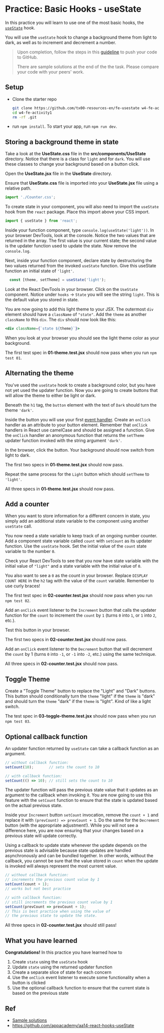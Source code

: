 # Practice: Basic Hooks - useState

In this practice you will learn to use one of the most basic hooks, the [`useState`] hook. 

You will use the `useState` hook to change a background theme from light to dark, as well as to increment and decrement a number.

> Upon completion, follow the steps in this [guideline](push-to-github.md) to push your code to GitHub. 
>
> There are sample solutions at the end of the the task. Please compare your code with your peers' work.

## Setup

- Clone the starter repo
     ```bash
     git clone https://github.com/tx00-resources-en/fe-usestate w4-fe-activity1
     cd w4-fe-activity1
     rm -rf .git
     ```

- run `npm install`. To start your app, run `npm run dev`.

## Storing a background theme in state

Take a look at the __UseState.css__ file in the __src/components/UseState__
directory. Notice that there is a class for `light` and for `dark`. You will use
these classes to change your background based on a button click.

Open the __UseState.jsx__ file in the __UseState__ directory.

Ensure that __UseState.css__ file is imported into your __UseState.jsx__ file using a
relative path.

```js
import './Counter.css';
```

To create state in your component, you will also need to import the `useState`
hook from the `react` package. Place this import above your CSS import.

```js
import { useState } from 'react';
```

Inside your function component, type `console.log(useState('light'))`. In
your browser DevTools, look at the console. Notice the two values that
are returned in the array. The first value is your current state; the second
value is the updater function used to update the state. Now remove the
`console.log`.

Next, inside your function component, declare state by destructuring the two
values returned from the invoked `useState` function. Give this useState
function an initial state of `'light'`.

```js
  const [theme, setTheme] = useState('light');
```

Look at the React DevTools in your browser. Click on the `UseState` component.
Notice under `hooks` -> `State` you will see the string `light`. This is the
default value you stored in state.

You are now going to add this light theme to your JSX. The outermost `div`
element should have a `className` of `"state"`. Add the `theme` as another
`className` to this `div`. The `div` should now look like this:

```jsx
<div className={`state ${theme}`}>
```

When you look at your browser you should see the light theme color as your
background.

The first test spec in __01-theme.test.jsx__ should now pass when you run `npm
test 01`.

## Alternating the theme

You've used the `useState` hook to create a background color, but you have not
yet used the updater function. Now you are going to create buttons that will
allow the theme to either be light or dark.

Beneath the `h1` tag, the `button` element with the text of `Dark` should turn
the theme `'dark'`.

Inside the button you will use your first [event handler]. Create an `onClick`
handler as an attribute to your button element. Remember that `onClick` handlers
in React use camelCase and should be assigned a function. Give the `onClick`
handler an anonymous function that returns the `setTheme` updater function
invoked with the string argument `'dark'`.

In the browser, click the button. Your background should now switch from light
to dark.

The first two specs in __01-theme.test.jsx__ should now pass.

Repeat the same process for the `Light` button which should `setTheme` to
`'light'`.

All three specs in __01-theme.test.jsx__ should now pass.

## Add a counter

When you want to store information for a different concern in state, you simply
add an additional state variable to the component using another `useState` call.

You now need a state variable to keep track of an ongoing number counter. Add
a component state variable called `count` with `setCount` as its updater
function. Use the `useState` hook. Set the initial value of the `count` state
variable to the number `0`.

Check your React DevTools to see that you now have state variable with the
initial value of `"light"` and a state variable with the initial value of `0`.

You also want to see a `0` as the count in your browser. Replace
`DISPLAY COUNT HERE` in the `h2` tag with the value of the `count` variable.
Remember to use curly braces!

The first test spec in __02-counter.test.jsx__ should now pass when you run `npm
test 02`.

Add an `onClick` event listener to the `Increment` button that calls the updater
function for the `count` to increment the `count` by `1` (turns `0` into `1`,
or `1` into `2`, etc.).

Test this button in your browser.

The first two specs in __02-counter.test.jsx__ should now pass.

Add an `onClick` event listener to the `Decrement` button that will decrement
the `count` by 1 (turns `0` into `-1`, or `-1` into `-2`, etc.) using the same
technique.

All three specs in __02-counter.test.jsx__ should now pass.


## Toggle Theme

Create a "Toggle Theme" button to replace the "Light" and "Dark" buttons. This
button should conditionally turn the `theme` "light" if the `theme` is "dark"
and should turn the `theme` "dark" if the `theme` is "light". Kind of like a
light switch.

The test spec in __03-toggle-theme.test.jsx__ should now pass when you run `npm
test 03`.


## Optional callback function

An updater function returned by `useState` can take a callback function as an
argument.

```js
// without callback function:
setCount(10);       // sets the count to 10

// with callback function:
setCount(() => 10); // still sets the count to 10
```

The updater function will pass the previous state value that it updates as an
argument to the callback when invoking it. You are now going to use this feature
with the `setCount` function to ensure that the state is updated based on the
actual previous state.

Inside your `Increment` button `setCount` invocation, remove the `count + 1` and
replace it with `(prevCount) => prevCount + 1`. Do the same for the `Decrement`
button (with the appropriate adjustment!). While you will not see a difference
here, you are now ensuring that your changes based on a previous state will
update correctly.

Using a callback to update state whenever the update depends on the previous
state is advisable because state updates are handled asynchronously and can be
bundled together. In other words, without the callback, you cannot be sure that
the value stored in `count` when the update is invoked will always represent the
most current value.

```js
// without callback function:
// increments the previous count value by 1
setCount(count + 1);
// works but not best practice

// with callback function:
// still increments the previous count value by 1
setCount(prevCount => prevCount + 1);
// This is best practice when using the value of
// the previous state to update the state.
```

All three specs in __02-counter.test.jsx__ should still pass!

## What you have learned

__Congratulations!__ In this practice you have learned how to

1. Create `state` using the `useState` hook
2. Update `state` using the returned updater function
3. Create a separate slice of state for each concern
4. Use the `onClick` event listener to execute some functionality when a button
   is clicked
5. Use the optional callback function to ensure that the current state is based
   on the previous state



## Ref

- [Sample solutions](../material/src/lab1-sample-sol/)
- https://github.com/appacademy/aa14-react-hooks-useState


<!-- Links -->

[`useState`]: https://react.dev/reference/react/useState
[event handler]: https://react.dev/learn/responding-to-events#adding-event-handlers

